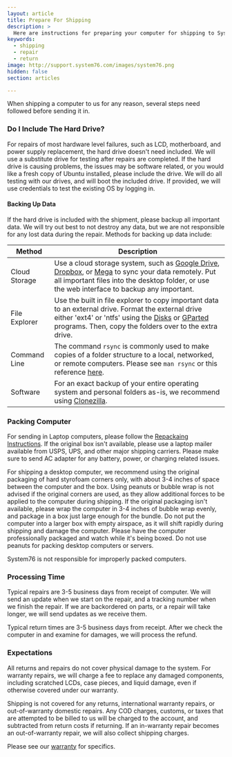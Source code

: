 ```yaml
---
layout: article
title: Prepare For Shipping
description: >
  Here are instructions for preparing your computer for shipping to System76.
keywords:
  - shipping
  - repair
  - return
image: http://support.system76.com/images/system76.png
hidden: false
section: articles

---
```


When shipping a computer to us for any reason, several steps need followed before sending it in.

### Do I Include The Hard Drive?

For repairs of most hardware level failures, such as LCD, motherboard, and power supply replacement, the hard drive doesn't need included.  We will use a substitute drive for testing after repairs are completed.  If the hard drive is causing problems, the issues may be software related, or you would like a fresh copy of Ubuntu installed, please include the drive.  We will do all testing with our drives, and will boot the included drive.  If provided, we will use credentials to test the existing OS by logging in.

#### Backing Up Data

If the hard drive is included with the shipment, please backup all important data.  We will try out best to not destroy any data, but we are not responsible for any lost data during the repair.  Methods for backing up data include:

| Method | Description |
|-------|------------|
| Cloud Storage | Use a cloud storage system, such as [Google Drive](https://www.google.com/drive/), [Dropbox](https://www.dropbox.com/), or [Mega](https://mega.nz/) to sync your data remotely.  Put all important files into the desktop folder, or use the web interface to backup any important. |
| File Explorer | Use the built in file explorer to copy important data to an external drive.  Format the external drive either 'ext4' or 'ntfs' using the <u>Disks</u> or <u>GParted</u> programs.  Then, copy the folders over to the extra drive. |
| Command Line | The command `rsync` is commonly used to make copies of a folder structure to a local, networked, or remote computers.  Please see `man rsync` or this reference [here](https://www.tecmint.com/rsync-local-remote-file-synchronization-commands/). |
| Software | For an exact backup of your entire operating system and personal folders as-is, we recommend using [Clonezilla](clonezilla.org/). |

### Packing Computer

For sending in Laptop computers, please follow the [Repackaing Instructions](/articles/reboxing/).  If the original box isn't available, please use a laptop mailer available from USPS, UPS, and other major shipping carriers.  Please make sure to send AC adapter for any battery, power, or charging related issues.

For shipping a desktop computer, we recommend using the original packaging of hard styrofoam corners only, with about 3-4 inches of space between the computer and the box.  Using peanuts or bubble wrap is not advised if the original corners are used, as they allow additional forces to be applied to the computer during shipping.  If the original packaging isn't available, please wrap the computer in 3-4 inches of bubble wrap evenly, and package in a box just large enough for the bundle.  Do not put the computer into a larger box with empty airspace, as it will shift rapidly during shipping and damage the computer.  Please have the computer professionally packaged and watch while it's being boxed.  Do not use peanuts for packing desktop computers or servers.

System76 is not responsible for improperly packed computers.

### Processing Time

Typical repairs are 3-5 business days from receipt of computer.  We will send an update when we start on the repair, and a tracking number when we finish the repair.  If we are backordered on parts, or a repair will take longer, we will send updates as we receive them.

Typical return times are 3-5 business days from receipt.  After we check the computer in and examine for damages, we will process the refund.

### Expectations

All returns and repairs do not cover physical damage to the system.  For warranty repairs, we will charge a fee to replace any damaged components, including scratched LCDs, case pieces, and liquid damage, even if otherwise covered under our warranty.

Shipping is not covered for any returns, international warranty repairs, or out-of-warranty domestic repairs.  Any COD charges, customs, or taxes that are attempted to be billed to us will be charged to the account, and subtracted from return costs if returning.  If an in-warranty repair becomes an out-of-warranty repair, we will also collect shipping charges.

Please see our [warranty](https://system76.com/warranty/) for specifics.
